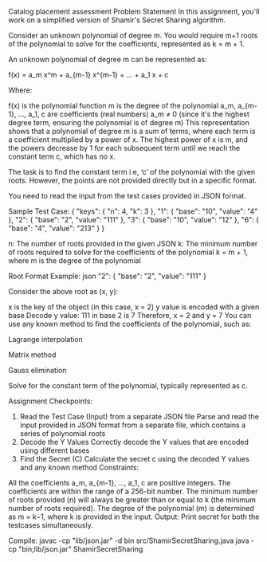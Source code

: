 Catalog placement assessment
Problem Statement
In this assignment, you'll work on a simplified version of Shamir's Secret Sharing algorithm.

Consider an unknown polynomial of degree m. You would require m+1 roots of the polynomial to solve for the coefficients, represented as k = m + 1.

An unknown polynomial of degree m can be represented as:

f(x) = a_m x^m + a_{m-1} x^{m-1} + ... + a_1 x + c

Where:

f(x) is the polynomial function
m is the degree of the polynomial
a_m, a_{m-1}, ..., a_1, c are coefficients (real numbers)
a_m ≠ 0 (since it's the highest degree term, ensuring the polynomial is of degree m)
This representation shows that a polynomial of degree m is a sum of terms, where each term is a coefficient multiplied by a power of x. The highest power of x is m, and the powers decrease by 1 for each subsequent term until we reach the constant term c, which has no x.

The task is to find the constant term i.e, ‘c’ of the polynomial with the given roots. However, the points are not provided directly but in a specific format.

You need to read the input from the test cases provided in JSON format.

Sample Test Case: { "keys": { "n": 4, "k": 3 }, "1": { "base": "10", "value": "4" }, "2": { "base": "2", "value": "111" }, "3": { "base": "10", "value": "12" }, "6": { "base": "4", "value": "213" } }

n: The number of roots provided in the given JSON k: The minimum number of roots required to solve for the coefficients of the polynomial k = m + 1, where m is the degree of the polynomial

Root Format Example:
json "2": { "base": "2", "value": "111" }

Consider the above root as (x, y):

x is the key of the object (in this case, x = 2)
y value is encoded with a given base
Decode y value: 111 in base 2 is 7
Therefore, x = 2 and y = 7
You can use any known method to find the coefficients of the polynomial, such as:

Lagrange interpolation

Matrix method

Gauss elimination

Solve for the constant term of the polynomial, typically represented as c.

Assignment Checkpoints:
1. Read the Test Case (Input) from a separate JSON file
Parse and read the input provided in JSON format from a separate file, which contains a series of polynomial roots
2. Decode the Y Values
Correctly decode the Y values that are encoded using different bases
3. Find the Secret (C)
Calculate the secret c using the decoded Y values and any known method
Constraints:

All the coefficients a_m, a_{m-1}, ..., a_1, c are positive integers.
The coefficients are within the range of a 256-bit number.
The minimum number of roots provided (n) will always be greater than or equal to k (the minimum number of roots required).
The degree of the polynomial (m) is determined as m = k−1, where k is provided in the input.
Output: Print secret for both the testcases simultaneously.






Compile:
javac -cp "lib/json.jar" -d bin src/ShamirSecretSharing.java
java -cp "bin;lib/json.jar" ShamirSecretSharing